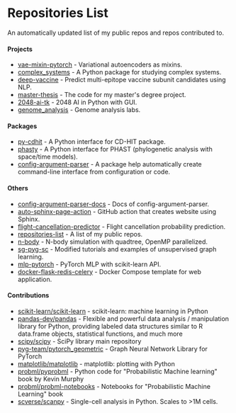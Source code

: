 # Repositories List
An automatically updated list of my public repos and repos contributed to.

#### Projects
- [vae-mixin-pytorch](https://yuanx749.github.io/vae-mixin-pytorch/) - Variational autoencoders as mixins.
- [complex_systems](https://yuanx749.github.io/complex_systems/) - A Python package for studying complex systems.
- [deep-vaccine](https://yuanx749.github.io/deep-vaccine/) - Predict multi-epitope vaccine subunit candidates using NLP.
- [master-thesis](https://yuanx749.github.io/master-thesis/) - The code for my master's degree project.
- [2048-ai-tk](https://yuanx749.github.io/2048-ai-tk/) - 2048 AI in Python with GUI.
- [genome_analysis](https://yuanx749.github.io/genome_analysis/) - Genome analysis labs.

#### Packages
* [py-cdhit](https://yuanx749.github.io/py-cdhit/) - A Python interface for CD-HIT package.
* [phasty](https://yuanx749.github.io/phasty/) - A Python interface for PHAST (phylogenetic analysis with space/time models).
* [config-argument-parser](http://config-argument-parser.readthedocs.io/) - A package help automatically create command-line interface from configuration or code.

#### Others
+ [config-argument-parser-docs](https://github.com/yuanx749/config-argument-parser-docs) - Docs of config-argument-parser.
+ [auto-sphinx-page-action](https://github.com/yuanx749/auto-sphinx-page-action) - GitHub action that creates website using Sphinx.
+ [flight-cancellation-predictor](https://github.com/yuanx749/flight-cancellation-predictor) - Flight cancellation probability prediction.
+ [repositories-list](https://github.com/yuanx749/repositories-list) - A list of my public repos.
+ [n-body](https://github.com/yuanx749/n-body) - N-body simulation with quadtree, OpenMP parallelized.
+ [sg-pyg-sc](https://github.com/yuanx749/sg-pyg-sc) - Modified tutorials and examples of unsupervised graph learning.
+ [mlp-pytorch](https://github.com/yuanx749/mlp-pytorch) - PyTorch MLP with scikit-learn API.
+ [docker-flask-redis-celery](https://github.com/yuanx749/docker-flask-redis-celery) - Docker Compose template for web application.

#### Contributions
- [scikit-learn/scikit-learn](https://github.com/scikit-learn/scikit-learn) - scikit-learn: machine learning in Python
- [pandas-dev/pandas](https://github.com/pandas-dev/pandas) - Flexible and powerful data analysis / manipulation library for Python, providing labeled data structures similar to R data.frame objects, statistical functions, and much more
- [scipy/scipy](https://github.com/scipy/scipy) - SciPy library main repository
- [pyg-team/pytorch_geometric](https://github.com/pyg-team/pytorch_geometric) - Graph Neural Network Library for PyTorch
- [matplotlib/matplotlib](https://github.com/matplotlib/matplotlib) - matplotlib: plotting with Python
- [probml/pyprobml](https://github.com/probml/pyprobml) - Python code for "Probabilistic Machine learning" book by Kevin Murphy
- [probml/probml-notebooks](https://github.com/probml/probml-notebooks) - Notebooks for "Probabilistic Machine Learning" book
- [scverse/scanpy](https://github.com/scverse/scanpy) - Single-cell analysis in Python. Scales to >1M cells.

